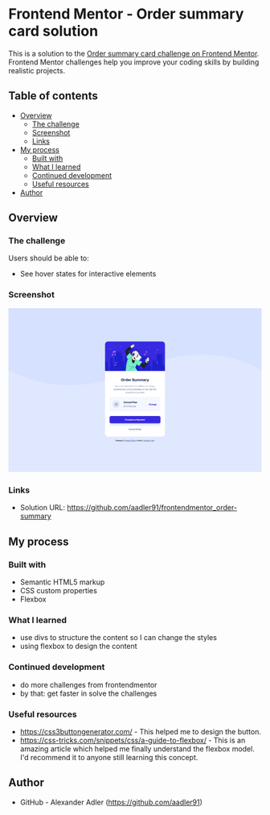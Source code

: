 # Frontend Mentor - Order summary card solution

This is a solution to the [Order summary card challenge on Frontend Mentor](https://www.frontendmentor.io/challenges/order-summary-component-QlPmajDUj). Frontend Mentor challenges help you improve your coding skills by building realistic projects. 

## Table of contents

- [Overview](#overview)
  - [The challenge](#the-challenge)
  - [Screenshot](#screenshot)
  - [Links](#links)
- [My process](#my-process)
  - [Built with](#built-with)
  - [What I learned](#what-i-learned)
  - [Continued development](#continued-development)
  - [Useful resources](#useful-resources)
- [Author](#author)

## Overview

### The challenge

Users should be able to:

- See hover states for interactive elements

### Screenshot

![](./screenshot.png)

### Links

- Solution URL: https://github.com/aadler91/frontendmentor_order-summary

## My process

### Built with

- Semantic HTML5 markup
- CSS custom properties
- Flexbox

### What I learned

- use divs to structure the content so I can change the styles 
- using flexbox to design the content

### Continued development

- do more challenges from frontendmentor
- by that: get faster in solve the challenges

### Useful resources

- https://css3buttongenerator.com/ - This helped me to design the button.
- https://css-tricks.com/snippets/css/a-guide-to-flexbox/ - This is an amazing article which helped me finally understand the flexbox model. I'd recommend it to anyone still learning this concept.

## Author

- GitHub - Alexander Adler (https://github.com/aadler91)
